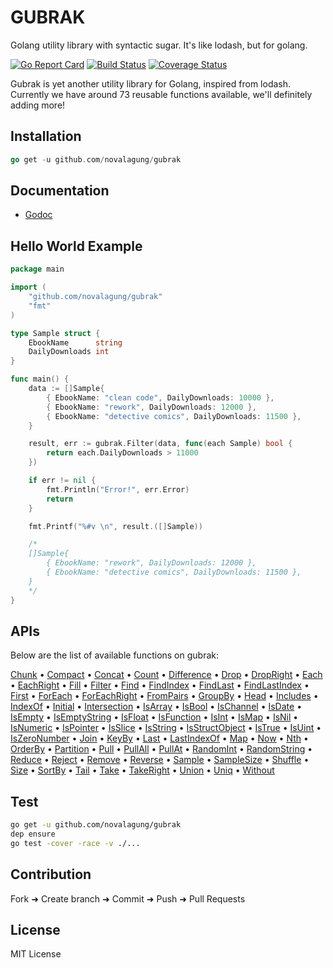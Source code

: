 # GUBRAK

Golang utility library with syntactic sugar. It's like lodash, but for golang.

[![Go Report Card](https://goreportcard.com/badge/github.com/novalagung/gubrak?nocache=1)](https://goreportcard.com/report/github.com/novalagung/gubrak?nocache=1)
[![Build Status](https://travis-ci.org/novalagung/gubrak.svg?branch=master)](https://travis-ci.org/novalagung/gubrak)
[![Coverage Status](https://coveralls.io/repos/github/novalagung/gubrak/badge.svg?branch=master)](https://coveralls.io/github/novalagung/gubrak?branch=master)

Gubrak is yet another utility library for Golang, inspired from lodash. Currently we have around 73 reusable functions available, we'll definitely adding more!

## Installation

```go
go get -u github.com/novalagung/gubrak
```

## Documentation

 - [Godoc](https://godoc.org/github.com/novalagung/gubrak)

## Hello World Example

```go
package main

import (
    "github.com/novalagung/gubrak"
    "fmt"
)

type Sample struct {
    EbookName      string
    DailyDownloads int
}

func main() {
    data := []Sample{
        { EbookName: "clean code", DailyDownloads: 10000 },
        { EbookName: "rework", DailyDownloads: 12000 },
        { EbookName: "detective comics", DailyDownloads: 11500 },
    }

    result, err := gubrak.Filter(data, func(each Sample) bool {
        return each.DailyDownloads > 11000
    })

    if err != nil {
        fmt.Println("Error!", err.Error)
        return
    }

    fmt.Printf("%#v \n", result.([]Sample))

    /*
    []Sample{
        { EbookName: "rework", DailyDownloads: 12000 },
        { EbookName: "detective comics", DailyDownloads: 11500 },
    }
    */
}
```

## APIs

Below are the list of available functions on gubrak:

[Chunk](https://godoc.org/github.com/novalagung/gubrak#Chunk) • [Compact](https://godoc.org/github.com/novalagung/gubrak#Compact) • [Concat](https://godoc.org/github.com/novalagung/gubrak#Concat) • [Count](https://godoc.org/github.com/novalagung/gubrak#Count) • [Difference](https://godoc.org/github.com/novalagung/gubrak#Difference) • [Drop](https://godoc.org/github.com/novalagung/gubrak#Drop) • [DropRight](https://godoc.org/github.com/novalagung/gubrak#DropRight) • [Each](https://godoc.org/github.com/novalagung/gubrak#Each) • [EachRight](https://godoc.org/github.com/novalagung/gubrak#EachRight) • [Fill](https://godoc.org/github.com/novalagung/gubrak#Fill) • [Filter](https://godoc.org/github.com/novalagung/gubrak#Filter) • [Find](https://godoc.org/github.com/novalagung/gubrak#Find) • [FindIndex](https://godoc.org/github.com/novalagung/gubrak#FindIndex) • [FindLast](https://godoc.org/github.com/novalagung/gubrak#FindLast) • [FindLastIndex](https://godoc.org/github.com/novalagung/gubrak#FindLastIndex) • [First](https://godoc.org/github.com/novalagung/gubrak#First) • [ForEach](https://godoc.org/github.com/novalagung/gubrak#ForEach) • [ForEachRight](https://godoc.org/github.com/novalagung/gubrak#ForEachRight) • [FromPairs](https://godoc.org/github.com/novalagung/gubrak#FromPairs) • [GroupBy](https://godoc.org/github.com/novalagung/gubrak#GroupBy) • [Head](https://godoc.org/github.com/novalagung/gubrak#Head) • [Includes](https://godoc.org/github.com/novalagung/gubrak#Includes) • [IndexOf](https://godoc.org/github.com/novalagung/gubrak#IndexOf) • [Initial](https://godoc.org/github.com/novalagung/gubrak#Initial) • [Intersection](https://godoc.org/github.com/novalagung/gubrak#Intersection) • [IsArray](https://godoc.org/github.com/novalagung/gubrak#IsArray) • [IsBool](https://godoc.org/github.com/novalagung/gubrak#IsBool) • [IsChannel](https://godoc.org/github.com/novalagung/gubrak#IsChannel) • [IsDate](https://godoc.org/github.com/novalagung/gubrak#IsDate) • [IsEmpty](https://godoc.org/github.com/novalagung/gubrak#IsEmpty) • [IsEmptyString](https://godoc.org/github.com/novalagung/gubrak#IsEmptyString) • [IsFloat](https://godoc.org/github.com/novalagung/gubrak#IsFloat) • [IsFunction](https://godoc.org/github.com/novalagung/gubrak#IsFunction) • [IsInt](https://godoc.org/github.com/novalagung/gubrak#IsInt) • [IsMap](https://godoc.org/github.com/novalagung/gubrak#IsMap) • [IsNil](https://godoc.org/github.com/novalagung/gubrak#IsNil) • [IsNumeric](https://godoc.org/github.com/novalagung/gubrak#IsNumeric) • [IsPointer](https://godoc.org/github.com/novalagung/gubrak#IsPointer) • [IsSlice](https://godoc.org/github.com/novalagung/gubrak#IsSlice) • [IsString](https://godoc.org/github.com/novalagung/gubrak#IsString) • [IsStructObject](https://godoc.org/github.com/novalagung/gubrak#IsStructObject) • [IsTrue](https://godoc.org/github.com/novalagung/gubrak#IsTrue) • [IsUint](https://godoc.org/github.com/novalagung/gubrak#IsUint) • [IsZeroNumber](https://godoc.org/github.com/novalagung/gubrak#IsZeroNumber) • [Join](https://godoc.org/github.com/novalagung/gubrak#Join) • [KeyBy](https://godoc.org/github.com/novalagung/gubrak#KeyBy) • [Last](https://godoc.org/github.com/novalagung/gubrak#Last) • [LastIndexOf](https://godoc.org/github.com/novalagung/gubrak#LastIndexOf) • [Map](https://godoc.org/github.com/novalagung/gubrak#Map) • [Now](https://godoc.org/github.com/novalagung/gubrak#Now) • [Nth](https://godoc.org/github.com/novalagung/gubrak#Nth) • [OrderBy](https://godoc.org/github.com/novalagung/gubrak#OrderBy) • [Partition](https://godoc.org/github.com/novalagung/gubrak#Partition) • [Pull](https://godoc.org/github.com/novalagung/gubrak#Pull) • [PullAll](https://godoc.org/github.com/novalagung/gubrak#PullAll) • [PullAt](https://godoc.org/github.com/novalagung/gubrak#PullAt) • [RandomInt](https://godoc.org/github.com/novalagung/gubrak#RandomInt) • [RandomString](https://godoc.org/github.com/novalagung/gubrak#RandomString) • [Reduce](https://godoc.org/github.com/novalagung/gubrak#Reduce) • [Reject](https://godoc.org/github.com/novalagung/gubrak#Reject) • [Remove](https://godoc.org/github.com/novalagung/gubrak#Remove) • [Reverse](https://godoc.org/github.com/novalagung/gubrak#Reverse) • [Sample](https://godoc.org/github.com/novalagung/gubrak#Sample) • [SampleSize](https://godoc.org/github.com/novalagung/gubrak#SampleSize) • [Shuffle](https://godoc.org/github.com/novalagung/gubrak#Shuffle) • [Size](https://godoc.org/github.com/novalagung/gubrak#Size) • [SortBy](https://godoc.org/github.com/novalagung/gubrak#SortBy) • [Tail](https://godoc.org/github.com/novalagung/gubrak#Tail) • [Take](https://godoc.org/github.com/novalagung/gubrak#Take) • [TakeRight](https://godoc.org/github.com/novalagung/gubrak#TakeRight) • [Union](https://godoc.org/github.com/novalagung/gubrak#Union) • [Uniq](https://godoc.org/github.com/novalagung/gubrak#Uniq) • [Without](https://godoc.org/github.com/novalagung/gubrak#Without)

## Test

```bash
go get -u github.com/novalagung/gubrak
dep ensure
go test -cover -race -v ./... 
```

## Contribution

Fork ➜ Create branch ➜ Commit ➜ Push ➜ Pull Requests

## License

MIT License

